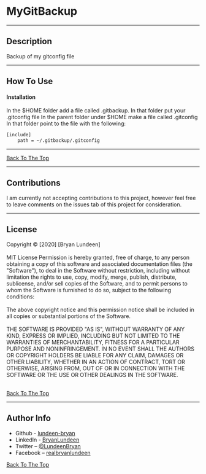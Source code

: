 # MyGitBackup

---

## Description

Backup of my gitconfig file

---

## How To Use

#### Installation

In the $HOME folder add a file called .gitbackup.
In that folder put your .gitconfig file
In the parent folder under $HOME make a file called .gitconfig
In that folder point to the file with the following:

````html
[include]
    path = ~/.gitbackup/.gitconfig
````

---

[Back To The Top](#mygitbackup)

---

## Contributions

I am currently not accepting contributions to this project, however feel free to leave comments on the issues tab of this project for consideration.

---

## License

<mitlicense>
Copyright &copy; [2020] [Bryan Lundeen]
<br/><br/>
MIT License
Permission is hereby granted, free of charge, to any person obtaining a copy of this software and associated documentation files (the "Software"), to deal in the Software without restriction, including without limitation the rights to use, copy, modify, merge, publish, distribute, sublicense, and/or sell copies of the Software, and to permit persons to whom the Software is furnished to do so, subject to the following conditions:
<br/><br/>
The above copyright notice and this permission notice shall be included in all copies or substantial portions of the Software.
<br/><br/>
THE SOFTWARE IS PROVIDED "AS IS", WITHOUT WARRANTY OF ANY KIND, EXPRESS OR IMPLIED, INCLUDING BUT NOT LIMITED TO THE WARRANTIES OF MERCHANTABILITY, FITNESS FOR A PARTICULAR PURPOSE AND NONINFRINGEMENT. IN NO EVENT SHALL THE AUTHORS OR COPYRIGHT HOLDERS BE LIABLE FOR ANY CLAIM, DAMAGES OR OTHER LIABILITY, WHETHER IN AN ACTION OF CONTRACT, TORT OR OTHERWISE, ARISING FROM, OUT OF OR IN CONNECTION WITH THE SOFTWARE OR THE USE OR OTHER DEALINGS IN THE SOFTWARE.
<br/><br/>
<mitlicense>

[Back To The Top](#mygitbackup)

---

## Author Info

- Github - [lundeen-bryan](https://github.com/lundeen-bryan)
- LinkedIn - [BryanLundeen](https://www.linkedin.com/in/bryanlundeen/)
- Twitter – [@LundeenBryan](https://twitter.com/LundeenBryan)
- Facebook – [realbryanlundeen](https://www.facebook.com/realbryanlundeen)

[Back To The Top](#mygitbackup)


